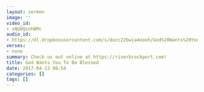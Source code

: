 ```yaml
---
layout: sermon
image: ''
video_id:
- xNU8QsnhBMc
audio_id:
- https://dl.dropboxusercontent.com/s/dozc22bwia4oooh/God%20Wants%20You%20To%20Be%20Blessed.mp3?dl=0
verses:
- none
summary: Check us out online at https://riverbrockport.com!
title: God Wants You To Be Blessed
date: 2017-04-23 06:54
categories: []
tags: []
---
```


